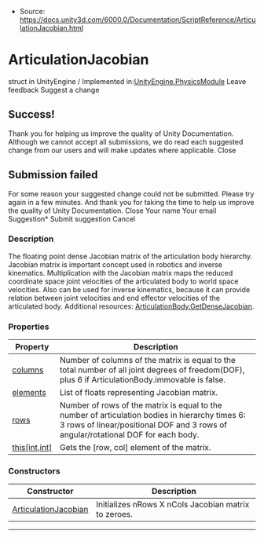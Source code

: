 * Source: https://docs.unity3d.com/6000.0/Documentation/ScriptReference/ArticulationJacobian.html

# ArticulationJacobian
struct in UnityEngine
/
Implemented in:[UnityEngine.PhysicsModule](https://docs.unity3d.com/6000.0/Documentation/ScriptReference/UnityEngine.PhysicsModule.html)
Leave feedback
Suggest a change
## Success!
Thank you for helping us improve the quality of Unity Documentation. Although we cannot accept all submissions, we do read each suggested change from our users and will make updates where applicable.
Close
## Submission failed
For some reason your suggested change could not be submitted. Please <a>try again</a> in a few minutes. And thank you for taking the time to help us improve the quality of Unity Documentation.
Close
Your name Your email Suggestion* Submit suggestion
Cancel
### Description
The floating point dense Jacobian matrix of the articulation body hierarchy.
Jacobian matrix is important concept used in robotics and inverse kinematics. Multiplication with the Jacobian matrix maps the reduced coordinate space joint velocities of the articulated body to world space velocities. Also can be used for inverse kinematics, because it can provide relation between joint velocities and end effector velocities of the articulated body. Additional resources: [ArticulationBody.GetDenseJacobian](https://docs.unity3d.com/6000.0/Documentation/ScriptReference/ArticulationBody.GetDenseJacobian.html). 
### Properties
Property | Description  
---|---  
[columns](https://docs.unity3d.com/6000.0/Documentation/ScriptReference/ArticulationJacobian-columns.html) | Number of columns of the matrix is equal to the total number of all joint degrees of freedom(DOF), plus 6 if ArticulationBody.immovable is false.  
[elements](https://docs.unity3d.com/6000.0/Documentation/ScriptReference/ArticulationJacobian-elements.html) | List of floats representing Jacobian matrix.  
[rows](https://docs.unity3d.com/6000.0/Documentation/ScriptReference/ArticulationJacobian-rows.html) | Number of rows of the matrix is equal to the number of articulation bodies in hierarchy times 6: 3 rows of linear/positional DOF and 3 rows of angular/rotational DOF for each body.  
[this[int,int]](https://docs.unity3d.com/6000.0/Documentation/ScriptReference/ArticulationJacobian.Index_operator.html) | Gets the [row, col] element of the matrix.  
### Constructors
Constructor | Description  
---|---  
[ArticulationJacobian](https://docs.unity3d.com/6000.0/Documentation/ScriptReference/ArticulationJacobian-ctor.html) | Initializes nRows X nCols Jacobian matrix to zeroes.  
* * *
